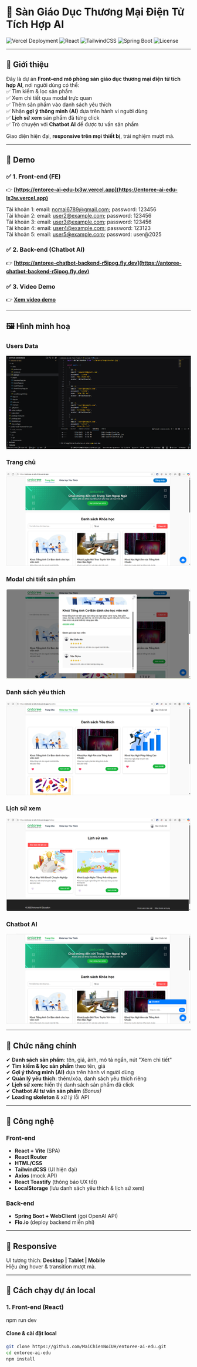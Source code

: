 # 🏫 Sàn Giáo Dục Thương Mại Điện Tử Tích Hợp AI

![Vercel Deployment](https://img.shields.io/badge/deploy-Vercel-success?logo=vercel&style=flat-square)
![React](https://img.shields.io/badge/React-v18-blue?logo=react&style=flat-square)
![TailwindCSS](https://img.shields.io/badge/TailwindCSS-v3.4-38bdf8?logo=tailwindcss&style=flat-square)
![Spring Boot](https://img.shields.io/badge/Spring%20Boot-3.x-brightgreen?logo=springboot&style=flat-square)
![License](https://img.shields.io/badge/license-MIT-lightgrey?style=flat-square)

---

## 📌 Giới thiệu

Đây là dự án **Front-end mô phỏng sàn giáo dục thương mại điện tử tích hợp AI**, nơi người dùng có thể:  
✅ Tìm kiếm & lọc sản phẩm  
✅ Xem chi tiết qua modal trực quan  
✅ Thêm sản phẩm vào danh sách yêu thích  
✅ Nhận **gợi ý thông minh (AI)** dựa trên hành vi người dùng  
✅ **Lịch sử xem** sản phẩm đã từng click  
✅ Trò chuyện với **Chatbot AI** để được tư vấn sản phẩm

Giao diện hiện đại, **responsive trên mọi thiết bị**, trải nghiệm mượt mà.

---

## 🚀 Demo

### ✅ **1. Front-end (FE)**
👉 **[https://entoree-ai-edu-lx3w.vercel.app](https://entoree-ai-edu-lx3w.vercel.app)**

Tài khoản 1: email: nomai6789@gmail.com; password: 123456  
Tài khoản 2: email: user2@example.com; password: 123456  
Tài khoản 3: email: user3@example.com; password: 123456  
Tài khoản 4: email: user4@example.com; password: 123123  
Tài khoản 5: email: user5@example.com; password: user@2025  

### ✅ **2. Back-end (Chatbot AI)**
👉 **[https://antoree-chatbot-backend-r5ipog.fly.dev](https://antoree-chatbot-backend-r5ipog.fly.dev)**

### ✅ **3. Video Demo**
👉 **[Xem video demo](https://drive.google.com/file/d/1HvNO_MxIo342UZNFLWbVbYFj4pnDifaj/view?usp=sharing)**

---

## 🖼️ Hình minh hoạ

### **Users Data**
![Demo Data](docs/images/project-and-data.png)

### **Trang chủ**
![Trang chủ](docs/images/home-page.png)

### **Modal chi tiết sản phẩm**
![Modal sản phẩm](docs/images/product-modal.png)

### **Danh sách yêu thích**
![Yêu thích](docs/images/favorites.png)

### **Lịch sử xem**
![Lịch sử xem](docs/images/view-history.png)

### **Chatbot AI**
![Chatbot AI](docs/images/chatbot.png)

---

## 🎯 Chức năng chính

✔ **Danh sách sản phẩm**: tên, giá, ảnh, mô tả ngắn, nút "Xem chi tiết"  
✔ **Tìm kiếm & lọc sản phẩm** theo tên, giá  
✔ **Gợi ý thông minh (AI)** dựa trên hành vi người dùng  
✔ **Quản lý yêu thích**: thêm/xóa, danh sách yêu thích riêng  
✔ **Lịch sử xem**: hiển thị danh sách sản phẩm đã click  
✔ **Chatbot AI tư vấn sản phẩm** *(Bonus)*  
✔ **Loading skeleton** & xử lý lỗi API  

---

## 🧩 Công nghệ

### **Front-end**
- **React + Vite** (SPA)
- **React Router**
- **HTML/CSS**
- **TailwindCSS** (UI hiện đại)
- **Axios** (mock API)
- **React Toastify** (thông báo UX tốt)
- **LocalStorage** (lưu danh sách yêu thích & lịch sử xem)

### **Back-end**
- **Spring Boot + WebClient** (gọi OpenAI API)
- **Flo.io** (deploy backend miễn phí)

---

## 📱 Responsive
UI tương thích: **Desktop | Tablet | Mobile**  
Hiệu ứng hover & transition mượt mà.

---

## 🔧 Cách chạy dự án local

### **1. Front-end (React)**
npm run dev

#### Clone & cài đặt local
```bash
git clone https://github.com/MaiChienNoIUH/entoree-ai-edu.git
cd entoree-ai-edu
npm install
